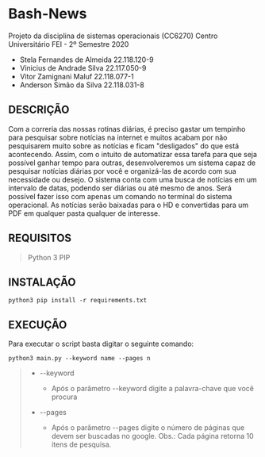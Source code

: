 # Bash-News

 Projeto da disciplina de sistemas operacionais (CC6270)
 Centro Universitário FEI - 2º Semestre 2020
- Stela Fernandes de Almeida	22.118.120-9
- Vinicius de Andrade Silva	22.117.050-9
- Vitor Zamignani Maluf	22.118.077-1
- Anderson Simão da Silva	22.118.031-8

## DESCRIÇÃO

Com a correria das nossas rotinas diárias, é preciso gastar um tempinho para pesquisar sobre notícias na internet e muitos acabam por não pesquisarem muito sobre as notícias e ficam "desligados" do que está acontecendo. Assim, com o intuito de automatizar essa tarefa para que seja possível ganhar tempo para outras, desenvolveremos um sistema capaz de pesquisar notícias diárias por você e organizá-las de acordo com sua necessidade ou desejo. 
O sistema conta com uma busca de notícias em um intervalo de datas, podendo ser diárias ou até mesmo de anos. Será possível fazer isso com apenas um comando no terminal do sistema operacional. As notícias serão baixadas para o HD e convertidas para um PDF em qualquer pasta qualquer de interesse.

## REQUISITOS

>Python 3
>PIP

## INSTALAÇÃO


```
python3 pip install -r requirements.txt
```

## EXECUÇÃO

Para executar o script basta digitar o seguinte comando:

```
python3 main.py --keyword name --pages n
```
> * --keyword
>    * Após o parâmetro --keyword digite a palavra-chave que você procura
>
> * --pages
>    * Após o parâmetro --pages digite o número de páginas que devem ser buscadas no google. Obs.: Cada página retorna 10 itens de pesquisa.